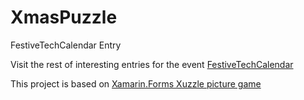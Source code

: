 # XmasPuzzle
FestiveTechCalendar Entry

Visit the rest of interesting entries for the event
[FestiveTechCalendar](https://festivetechcalendar.com/)

This project is based on [Xamarin.Forms Xuzzle picture game](https://docs.microsoft.com/en-us/samples/xamarin/mobile-samples/liveplayer-xamagonxuzzlelp/)
